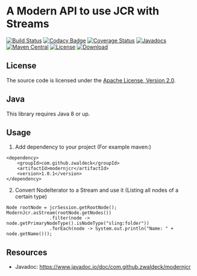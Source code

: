 # A Modern API to use JCR with Streams

[![Build Status](https://travis-ci.org/zwaldeck/modern-jcr.svg?branch=master)](https://travis-ci.org/zwaldeck/modern-jcr)
[![Codacy Badge](https://api.codacy.com/project/badge/Grade/37a2aec520d34c03923b5b544c25405d)](https://www.codacy.com/app/zwaldeck/modern-jcr?utm_source=github.com&amp;utm_medium=referral&amp;utm_content=zwaldeck/modern-jcr&amp;utm_campaign=Badge_Grade)
[![Coverage Status](https://coveralls.io/repos/github/zwaldeck/modern-jcr/badge.svg)](https://coveralls.io/github/zwaldeck/modern-jcr)
[![Javadocs](https://www.javadoc.io/badge/com.github.zwaldeck/modernjcr.svg?color=orange)](https://www.javadoc.io/doc/com.github.zwaldeck/modernjcr)
[![Maven Central](https://maven-badges.herokuapp.com/maven-central/com.github.zwaldeck/modernjcr/badge.svg)](https://maven-badges.herokuapp.com/maven-central/com.github.zwaldeck/modernjcr)
[![License](https://img.shields.io/badge/License-Apache%202.0-yellowgreen.svg)](https://opensource.org/licenses/Apache-2.0)
[![Download](https://api.bintray.com/packages/zwaldeck/Modern-JCR/modern-jcr/images/download.svg) ](https://bintray.com/zwaldeck/Modern-JCR/modern-jcr/_latestVersion)

## License

The source code is licensed under the [Apache License, Version 2.0](http://www.apache.org/licenses/LICENSE-2.0).

## Java

This library requires Java 8 or up.

## Usage

1. Add dependency to your project (For example maven:)
```
<dependency>
    <groupId>com.github.zwaldeck</groupId>
    <artifactId>modernjcr</artifactId>
    <version>1.0.1</version>
</dependency>
```
2. Convert NodeIterator to a Stream and use it (Listing all nodes of a certain type)
```
Node rootNode = jcrSession.getRootNode();
ModernJcr.asStream(rootNode.getNodes())
                .filter(node -> node.getPrimaryNodeType().isNodeType("sling:folder"))
                .forEach(node -> System.out.println("Name: " + node.getName()));

```

## Resources

- Javadoc: https://www.javadoc.io/doc/com.github.zwaldeck/modernjcr